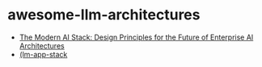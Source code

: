 # awesome-llm-architectures

- [The Modern AI Stack: Design Principles for the Future of Enterprise AI Architectures](https://menlovc.com/perspective/the-modern-ai-stack-design-principles-for-the-future-of-enterprise-ai-architectures/)
- [(lm-app-stack](https://github.com/a16z-infra/llm-app-stack)
